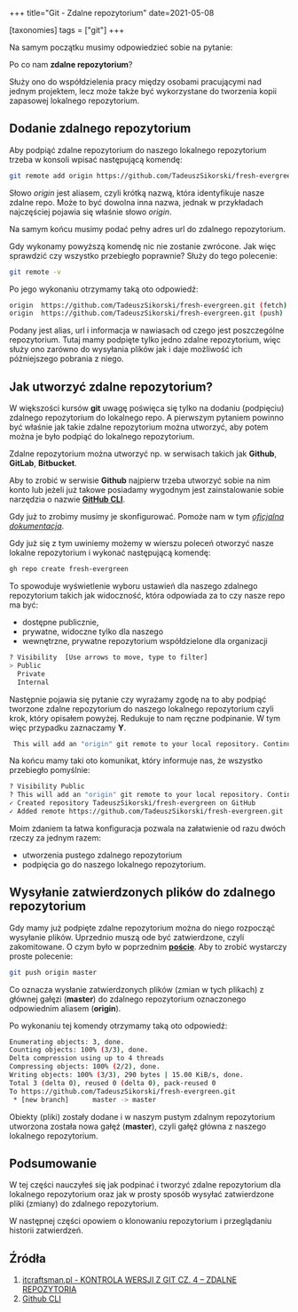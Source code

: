 +++
title="Git - Zdalne repozytorium"
date=2021-05-08

[taxonomies]
tags = ["git"]
+++

Na samym początku musimy odpowiedzieć sobie na pytanie: 

Po co nam **zdalne repozytorium**? 

Służy ono do współdzielenia pracy między osobami pracującymi nad jednym projektem, lecz może także być wykorzystane do tworzenia kopii zapasowej lokalnego repozytorium.

## Dodanie zdalnego repozytorium

Aby podpiąć zdalne repozytorium do naszego lokalnego repozytorium trzeba w konsoli wpisać następującą komendę:

```bash
git remote add origin https://github.com/TadeuszSikorski/fresh-evergreen.git
```

Słowo *origin* jest aliasem, czyli krótką nazwą, która identyfikuje nasze zdalne repo. Może to być dowolna inna nazwa, jednak w przykładach najczęściej pojawia się właśnie słowo *origin*.  

Na samym końcu musimy podać pełny adres url do zdalnego repozytorium.

Gdy wykonamy powyższą komendę nic nie zostanie zwrócone. Jak więc sprawdzić czy wszystko przebiegło poprawnie? Służy do tego polecenie:

```bash
git remote -v
```

Po jego wykonaniu otrzymamy taką oto odpowiedź:

```bash
origin  https://github.com/TadeuszSikorski/fresh-evergreen.git (fetch)
origin  https://github.com/TadeuszSikorski/fresh-evergreen.git (push)
```

Podany jest alias, url i informacja w nawiasach od czego jest poszczególne repozytorium. Tutaj mamy podpięte tylko jedno zdalne repozytorium, więc służy ono zarówno do wysyłania plików jak i daje możliwość ich póżniejszego pobrania z niego.

## Jak utworzyć zdalne repozytorium?

W większości kursów **git** uwagę poświęca się tylko na dodaniu (podpięciu) zdalnego repozytorium do lokalnego repo. A pierwszym pytaniem powinno być właśnie jak takie zdalne repozytorium można utworzyć, aby potem można je było podpiąć do lokalnego repozytorium. 

Zdalne repozytorium można utworzyć np. w serwisach takich jak **Github**, **GitLab**, **Bitbucket**. 

Aby to zrobić w serwisie **Github** najpierw trzeba utworzyć sobie na nim konto lub jeżeli już takowe posiadamy wygodnym jest zainstalowanie sobie narzędzia o nazwie [**GitHub CLI**](https://github.com/cli/cli).

Gdy już to zrobimy musimy je skonfigurować. Pomoże nam w tym [*oficjalna dokumentacja*](https://cli.github.com/manual/).

Gdy już się z tym uwiniemy możemy w wierszu poleceń otworzyć nasze lokalne repozytorium i wykonać następującą komendę:
```bash
gh repo create fresh-evergreen
```

To spowoduje wyświetlenie wyboru ustawień dla naszego zdalnego repozytorium takich jak widoczność, która odpowiada za to czy nasze repo ma być:
- dostępne publicznie, 
- prywatne, widoczne tylko dla naszego
- wewnętrzne, prywatne repozytorium współdzielone dla organizacji
  
```bash
? Visibility  [Use arrows to move, type to filter]
> Public
  Private
  Internal
```

Następnie pojawia się pytanie czy wyrażamy zgodę na to aby podpiąć tworzone zdalne repozytorium do naszego lokalnego repozytorium czyli krok, który opisałem powyżej. Redukuje to nam ręczne podpinanie. W tym więc przypadku zaznaczamy **Y**.

```bash
 This will add an "origin" git remote to your local repository. Continue? (Y/n)
```

Na końcu mamy taki oto komunikat, który informuje nas, że wszystko przebiegło pomyślnie: 

```bash
? Visibility Public
? This will add an "origin" git remote to your local repository. Continue? Yes
✓ Created repository TadeuszSikorski/fresh-evergreen on GitHub
✓ Added remote https://github.com/TadeuszSikorski/fresh-evergreen.git
```

Moim zdaniem ta łatwa konfiguracja pozwala na załatwienie od razu dwóch rzeczy za jednym razem:
- utworzenia pustego zdalnego repozytorium
- podpięcia go do naszego lokalnego repozytorium.

## Wysyłanie zatwierdzonych plików do zdalnego repozytorium

Gdy mamy już podpięte zdalne repozytorium można do niego rozpocząć wysyłanie plików. Uprzednio muszą ode być zatwierdzone, czyli zakomitowane. O czym było w poprzednim [**poście**](https://tadeuszsikorski.github.io/blog/pierwsze-repozytorium/). Aby to zrobić wystarczy proste polecenie:
```bash
git push origin master
```
Co oznacza wysłanie zatwierdzonych plików (zmian w tych plikach) z głównej gałęzi (**master**) do zdalnego repozytorium oznaczonego odpowiednim aliasem (**origin**).

Po wykonaniu tej komendy otrzymamy taką oto odpowiedź: 
```bash
Enumerating objects: 3, done.
Counting objects: 100% (3/3), done.
Delta compression using up to 4 threads
Compressing objects: 100% (2/2), done.
Writing objects: 100% (3/3), 290 bytes | 15.00 KiB/s, done.
Total 3 (delta 0), reused 0 (delta 0), pack-reused 0
To https://github.com/TadeuszSikorski/fresh-evergreen.git
 * [new branch]      master -> master
```
Obiekty (pliki) zostały dodane i w naszym pustym zdalnym repozytorium utworzona została nowa gałęź (**master**), czyli gałęź główna z naszego lokalnego repozytorium.

## Podsumowanie

W tej części nauczyłeś się jak podpinać i tworzyć zdalne repozytorium dla lokalnego repozytorium oraz jak w prosty sposób wysyłać zatwierdzone pliki (zmiany) do zdalnego repozytorium.

W następnej części opowiem o klonowaniu repozytorium i przeglądaniu historii zatwierdzeń.

## Źródła

1. [itcraftsman.pl - KONTROLA WERSJI Z GIT CZ. 4 – ZDALNE REPOZYTORIA](http://itcraftsman.pl/kontrola-wersji-z-git-cz-4-zdalne-repozytoria/)
2. [Github CLI](https://cli.github.com/manual/)